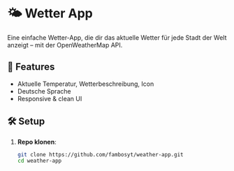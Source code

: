 # 🌤️ Wetter App

Eine einfache Wetter-App, die dir das aktuelle Wetter für jede Stadt der Welt anzeigt – mit der OpenWeatherMap API.

## 🚀 Features

- Aktuelle Temperatur, Wetterbeschreibung, Icon
- Deutsche Sprache
- Responsive & clean UI

## 🛠️ Setup

1. **Repo klonen**:
   ```bash
   git clone https://github.com/fambosyt/weather-app.git
   cd weather-app
